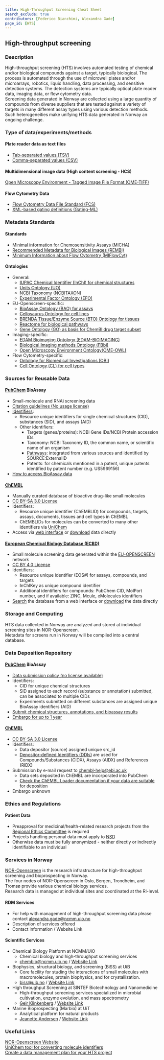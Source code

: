 ```yaml
---
title: High-Throughput Screening Cheat Sheet
search_exclude: true
contributors: [Federico Bianchini, Alexandra Gade]
page_id: [HTS]
---
```


## High-throughput screening

### Description
<!--Write about the domain, its purpose/use, and 2-3 lines on data management challenge when it comes to said domain research in Norway-->
High-throughput screening (HTS) involves automated testing of chemical and/or biological compounds against a target, typically biological. The process is automated through the use of microwell plates and/or microarrays, robotics, liquid handling, data processing, and sensitive detection systems. The detection systems are typically optical plate reader data, imaging data, or flow cytometry data.  
Screening data generated in Norway are collected using a large quantity of compounds from diverse suppliers that are tested against a variety of targets in many different assay types using various detection methods. Such heterogeneities make unifying HTS data generated in Norway an ongoing challenge.
  
### Type of data/experiments/methods
#### Plate reader data as text files
- [Tab-separated values (TSV)](https://fairsharing.org/bsg-s001547)
- [Comma-separated values (CSV)](https://fairsharing.org/bsg-s001546)

#### Multidimensional image data (High content screening - HCS)
[Open Microscopy Environment - Tagged Image File Format (OME-TIFF)](https://fairsharing.org/bsg-s000537)

#### Flow Cytometry Data
- [Flow Cytometry Data File Standard (FCS)](https://fairsharing.org/bsg-s000565)
- [XML-based gating definitions (Gating-ML)](https://doi.org/10.25504/FAIRsharing.qpyp5g)
  

### Metadata Standards
#### Standards
- [Minimal information for Chemosensitivity Assays (MICHA)](https://fairsharing.org/1435)
- [Recommended Metadata for Biological Images (REMBI)](https://fairsharing.org/bsg-s001615)
- [Minimum Information about Flow Cytometry (MIFlowCyt)](https://doi.org/10.25504/FAIRsharing.kcnjj2)

#### Ontologies
- General:
  - [IUPAC Chemical Identifier (InChI) for chemical structures](https://fairsharing.org/bsg-s000648)
  - [Units Ontology (UO)](https://fairsharing.org/bsg-s002611)
  - [NCBI Taxonomy (NCBITAXON)](https://doi.org/10.25504/FAIRsharing.fj07xj)
  - [Experimental Factor Ontology (EFO)](https://doi.org/10.25504/FAIRsharing.1gr4tz)
- EU-Openscreen-specific:
  - [BioAssay Ontology (BAO) for assays](https://fairsharing.org/bsg-s002687)
  - [Cellosaurus Ontology for cell lines](https://doi.org/10.25504/FAIRsharing.hkk309)
  - [BRENDA Tissue/Enzyme Source (BTO) Ontology for tissues](https://fairsharing.org/bsg-s000063)
  - [Reactome for biological pathways](https://doi.org/10.25504/FAIRsharing.tf6kj8)
  - [Gene Ontology (GO) as basis for ChemBl drug target subset](https://fairsharing.org/bsg-s000089)
- Imaging-specific:
  - [EDAM Bioimaging Ontology (EDAM-BIOIMAGING)](https://doi.org/10.25504/FAIRsharing.g593w1)
  - [Biological Imaging methods Ontology (FBbi)](https://doi.org/10.25504/FAIRsharing.ny3z9j)
  - [Open Microscopy Environment Ontology(OME-OWL)](https://fairsharing.org/350)
- Flow Cytometry-specific:
  - [Ontology for Biomedical Investigations (OBI)](https://doi.org/10.25504/FAIRsharing.284e1z)
  - [Cell Ontology (CL) for cell types](https://doi.org/10.25504/FAIRsharing.j9y503)
  

### Sources for Reusable Data
#### [PubChem](https://pubchem.ncbi.nlm.nih.gov/) BioAssay
- Small-molecule and RNAi screening data
- [Citation guidelines (No usage license)](https://pubchemdocs.ncbi.nlm.nih.gov/citation-guidelines)
- [Identifiers](https://pubchemdocs.ncbi.nlm.nih.gov/data-organization):
  - Resource unique identifiers for single chemical structures (CID), substances (SID), and assays (AID)
  - Other identifiers:
    - Targets (genes/proteins): NCBI Gene IDs/NCBI Protein accession IDs 
    - Taxonomy: NCBI Taxonomy ID, the common name, or scientific name of an organism
    - [Pathways](https://pubchem.ncbi.nlm.nih.gov/sources/#type=Pathways): integrated from various sources and identified by SOURCE:ExternalID
    - Patents: for chemicals mentioned in a patent, unique patents identified by patent number (e.g. US5969156)
- [How to access BioAssay data](https://pubchemdocs.ncbi.nlm.nih.gov/bioassays)

#### [ChEMBL](https://www.ebi.ac.uk/chembl/)
- Manually curated database of bioactive drug-like small molecules
- [CC BY-SA 3.0 License](http://creativecommons.org/licenses/by-sa/3.0/)
- Identifiers:
  - Resource unique identifier (ChEMBLID) for compounds, targets, assays, documents, tissues and cell types in ChEMBL
  - ChEMBLIDs for molecules can be converted to many other identifiers via [UniChem](https://www.ebi.ac.uk/unichem/)
- Access via [web interface](https://www.ebi.ac.uk/chembl/g/#search_results/all) or [download](https://chembl.gitbook.io/chembl-interface-documentation/downloads) data directly

#### [European Chemical Biology Database (ECBD)](https://ecbd.eu/)
- Small molecule screening data generated within the [EU-OPENSCREEN](https://www.eu-openscreen.eu/) network
- [CC BY 4.0 License](https://creativecommons.org/licenses/by/4.0/)
- Identifiers: 
  - Resource unique identifier (EOS#) for assays, compounds, and targets
  - InChIKey as unique compound identifier
  - Additional identifiers for compounds: PubChem CID, MolPort number, and if available: ZINC, Mcule, eMolecules identifiers
- [Search](https://ecbd.eu/assays/) the database from a web interface or [download](https://ecbd.eu/download) the data directly
  
### Storage and Computing
<!--Add information about e.g. NeLS, update this section when SEEK is deployed for NOR-OS metadata?-->
HTS data collected in Norway are analyzed and stored at individual screening sites in NOR-Openscreen.  
Metadata for screens run in Norway will be compiled into a central database.
  
### Data Deposition Repository
#### [PubChem](https://pubchem.ncbi.nlm.nih.gov/) BioAssay
- [Data submission policy (no license available)](https://pubchemdocs.ncbi.nlm.nih.gov/data-submission-policy)
- Identifiers:
  - CID for unique chemical structures
  - SID assigned to each record (substance or annotation) submitted, can be associated to multiple CIDs
  - Experiments submitted on different substances are assigned unique BioAssay identifiers (AID)
- [Submit chemical structures, annotations, and bioassay results](https://pubchemdocs.ncbi.nlm.nih.gov/submissions-getting-started)
- [Embargo for up to 1 year](https://pubchemdocs.ncbi.nlm.nih.gov/delay-publication-release)

#### [ChEMBL](https://www.ebi.ac.uk/chembl/)
- [CC BY-SA 3.0 License](http://creativecommons.org/licenses/by-sa/3.0/)
- Identifiers:
  - Data depositor (source) assigned unique src_id
  - [Depositor-defined Identifiers (DDIs)](https://chembl.gitbook.io/chembl-loader/deposition-overview/depositor-defined-identifiers) are used for Compounds/Substances (CIDX), Assays (AIDX) and References (RIDX)
- Submission by e-mail request to [chembl-help@ebi.ac.uk](mailto:chembl-help@ebi.ac.uk)
  - Data sets deposited in ChEMBL are incorporated into PubChem
  - [Check the ChEMBL Loader documentation if your data are suitable for deposition](https://chembl.gitbook.io/chembl-loader/)
- Embargo unknown
  
### Ethics and Regulations
<!--Add information about laws and policies in Norway for relevant data types-->
#### Patient Data
- Preapproval for medicinal/health-related research projects from the [Regional Ethics Committee](https://rekportalen.no/#hjem/home) is required
- Projects handling personal data must apply to [NSD](https://www.nsd.no/)
- Otherwise data must be fully anonymized - neither directly or indirectly identifiable to an individual

### Services in Norway
<!--Add one line description-->
[NOR-Openscreen](https://openscreen.no) is the research infrastructure for high-throughput screening and bioprospecting in Norway.  
The four nodes of NOR-Openscreen in Oslo, Bergen, Trondheim, and Tromsø provide various chemical biology services.  
Research data is managed at individual sites and coordinated at the RI-level.
#### RDM Services
- For help with management of high-throughput screening data please contact [alexandra.gade@ncmm.uio.no](mailto:alexandra.gade@ncmm.uio.no)
- Description of services offered
- Contact Information / Website Link
  
#### Scientific Services
- Chemical Biology Platform at NCMM/UiO
  - Chemical biology and high-throughput screening services
  - [chembio@ncmm.uio.no](mailto:chembio@ncmm.uio.no) / [Website Link](https://www.med.uio.no/english/research/core-facilities/chemical-biology-screening/)
- Biophysics, structural biology, and screening (BiSS) at UiB
  - Core facility for studing the interactions of small molecules with macromolecules, protein biophysics, and for crystallization.
  - [biss@uib.no](mailto:biss@uib.no) / [Website Link](https://www.uib.no/en/rg/biss)
- High throughput Screening at SINTEF Biotechnology and Nanomedicine
  - High-throughput screening services specialized in microbial cultivation, enzyme evolution, and mass spectrometry
  - [Geir Klinkenberg](mailto:geir.klinkenberg@sintef.no) / [Website Link](https://www.sintef.no/en/expertise/sintef-industry/biotechnology-and-nanomedicine/high-throughput-screening/)
- Marine Bioprospecting (Marbio) at UiT
  - Analytical platform for natural products
  - [Jeanette Andersen](mailto:jeanette.andersen@uit.no) / [Website Link](https://en.uit.no/forskning/forskningsgrupper/gruppe?p_document_id=380005)

### Useful Links
<!--Add a list of relevant external/global tools-->
[NOR-Openscreen Website](https://openscreen.no)  
[UniChem tool for converting molecule identifiers](https://www.ebi.ac.uk/unichem/)  
[Create a data management plan for your HTS project](https://elixir-no.ds-wizard.org/projects/create/from-template)  
